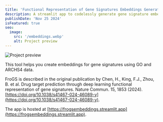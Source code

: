 ```yaml
---
title: 'Functional Representation of Gene Signatures Embeddings Generator'
description: A streamlit app to codelessly generate gene signature embeddings based on FRoGS (Nat. Commun. 2024).
publishDate: 'Nov 25 2024'
isFeatured: true
seo:
  image:
    src: '/embeddings.webp'
    alt: Project preview
---
```

![Project preview](/embeddings.webp)

This tool helps you create embeddings for gene signatures using GO and ARCHS4 data.

FroGS is described in the original publication by Chen, H., King, F.J., Zhou, B. et al. Drug target prediction through deep learning functional representation of gene signatures. Nature Commun. 15, 1853 (2024). [https://doi.org/10.1038/s41467-024-46089-y](https://doi.org/10.1038/s41467-024-46089-y).

The app is hosted at [https://frogsembeddings.streamlit.app](https://frogsembeddings.streamlit.app).
